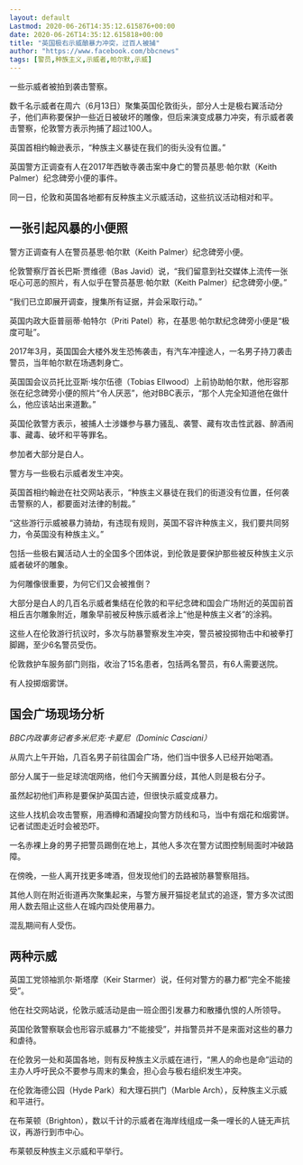 ```yaml
---
layout: default
Lastmod: 2020-06-26T14:35:12.615876+00:00
date: 2020-06-26T14:35:12.615818+00:00
title: "英国极右示威酿暴力冲突，过百人被捕"
author: "https://www.facebook.com/bbcnews"
tags: [警员,种族主义,示威者,帕尔默,示威]
---
```


一些示威者被拍到袭击警察。

数千名示威者在周六（6月13日）聚集英国伦敦街头，部分人士是极右翼活动分子，他们声称要保护一些近日被破坏的雕像，但后来演变成暴力冲突，有示威者袭击警察，伦敦警方表示拘捕了超过100人。

英国首相约翰逊表示，“种族主义暴徒在我们的街头没有位置。”

英国警方正调查有人在2017年西敏寺袭击案中身亡的警员基思‧帕尔默（Keith Palmer）纪念碑旁小便的事件。

同一日，伦敦和英国各地都有反种族主义示威活动，这些抗议活动相对和平。

一张引起风暴的小便照
----------

警方正调查有人在警员基思‧帕尔默（Keith Palmer）纪念碑旁小便。

伦敦警察厅首长巴斯‧贾维德（Bas Javid）说，“我们留意到社交媒体上流传一张呕心可恶的照片，有人似乎在警员基思‧帕尔默（Keith Palmer）纪念碑旁小便。”

“我们已立即展开调查，搜集所有证据，并会采取行动。”

英国内政大臣普丽蒂·帕特尔（Priti Patel）称，在基思‧帕尔默纪念碑旁小便是“极度可耻”。

2017年3月，英国国会大楼外发生恐怖袭击，有汽车冲撞途人，一名男子持刀袭击警员，当年帕尔默在场遇刺身亡。

英国国会议员托比亚斯‧埃尔伍德（Tobias Ellwood）上前协助帕尔默，他形容那张在纪念碑旁小便的照片“令人厌恶”，他对BBC表示，“那个人完全知道他在做什么，他应该站出来道歉。”

英国伦敦警方表示，被捕人士涉嫌参与暴力骚乱、袭警、藏有攻击性武器、醉酒闹事、藏毒、破坏和平等罪名。

参加者大部分是白人。

警方与一些极右示威者发生冲突。

英国首相约翰逊在社交网站表示，“种族主义暴徒在我们的街道没有位置，任何袭击警察的人，都要面对法律的制裁。”

“这些游行示威被暴力骑劫，有违现有规则，英国不容许种族主义，我们要共同努力，令英国没有种族主义。”

包括一些极右翼活动人士的全国多个团体说，到伦敦是要保护那些被反种族主义示威者破坏的雕象。

为何雕像很重要，为何它们又会被推倒？

大部分是白人的几百名示威者集结在伦敦的和平纪念碑和国会广场附近的英国前首相丘吉尔雕象附近，雕象早前被反种族示威者涂上“他是种族主义者”的涂鸦。

这些人在伦敦游行抗议时，多次与防暴警察发生冲突，警员被投掷物击中和被拳打脚踢，至少6名警员受伤。

伦敦救护车服务部门则指，收治了15名患者，包括两名警员，有6人需要送院。

有人投掷烟雾饼。

国会广场现场分析
--------

_BBC内政事务记者多米尼克‧卡夏尼（Dominic Casciani）_

从周六上午开始，几百名男子前往国会广场，他们当中很多人已经开始喝酒。

部分人属于一些足球流氓网络，他们今天搁置分歧，其他人则是极右分子。

虽然起初他们声称是要保护英国古迹，但很快示威变成暴力。

这些人找机会攻击警察，用酒樽和酒罐投向警方防线和马，当中有烟花和烟雾饼。记者试图走近时会被恐吓。

一名赤裸上身的男子把警员踢倒在地上，其他人多次在警方试图控制局面时冲破路障。

在傍晚，一些人离开找更多啤酒，但发现他们的去路被防暴警察阻挡。

其他人则在附近街道再次聚集起来，与警方展开猫捉老鼠式的追逐，警方多次试图用人数去阻止这些人在城内四处使用暴力。

混乱期间有人受伤。

两种示威
----

英国工党领袖凯尔‧斯塔摩（Keir Starmer）说，任何对警方的暴力都“完全不能接受”。

他在社交网站说，伦敦示威活动是由一班企图引发暴力和散播仇恨的人所领导。

英国伦敦警察联会也形容示威暴力“不能接受”，并指警员并不是来面对这些的暴力和虐待。

在伦敦另一处和英国各地，则有反种族主义示威在进行，“黑人的命也是命”运动的主办人呼吁民众不要参与周末的集会，担心会与极右组织发生冲突。

在伦敦海德公园（Hyde Park）和大理石拱门（Marble Arch），反种族主义示威和平进行。

在布莱顿（Brighton），数以千计的示威者在海岸线组成一条一哩长的人链无声抗议，再游行到市中心。

布莱顿反种族主义示威和平举行。

